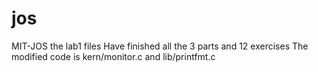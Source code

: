 # jos
MIT-JOS
the lab1 files
Have finished all the 3 parts and 12 exercises
The modified code is kern/monitor.c and lib/printfmt.c

